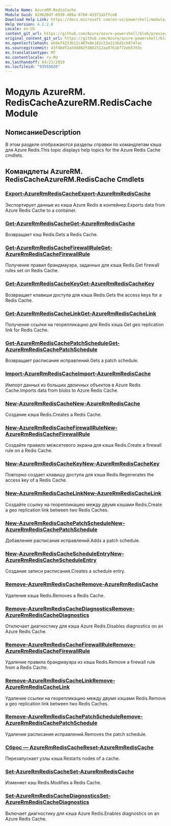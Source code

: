 ```yaml
---
Module Name: AzureRM.RedisCache
Module Guid: 820628d7-6938-488a-8760-43373a5ffce6
Download Help Link: https://docs.microsoft.com/en-us/powershell/module/azurerm.rediscache
Help Version: 4.1.2.0
Locale: en-US
content_git_url: https://github.com/Azure/azure-powershell/blob/preview/src/ResourceManager/RedisCache/Commands.RedisCache/help/AzureRM.RedisCache.md
original_content_git_url: https://github.com/Azure/azure-powershell/blob/preview/src/ResourceManager/RedisCache/Commands.RedisCache/help/AzureRM.RedisCache.md
ms.openlocfilehash: eb9ef4233b12c487e0e182c23e2136d1cb8747ac
ms.sourcegitcommit: 43f4bdf2a59dd82fd881512aa9761bf72eb5703c
ms.translationtype: MT
ms.contentlocale: ru-RU
ms.lasthandoff: 04/23/2019
ms.locfileid: "93555020"
---
```

# <span data-ttu-id="97ab5-101">Модуль AzureRM. RedisCache</span><span class="sxs-lookup"><span data-stu-id="97ab5-101">AzureRM.RedisCache Module</span></span>
## <span data-ttu-id="97ab5-102">Nописание</span><span class="sxs-lookup"><span data-stu-id="97ab5-102">Description</span></span>
<span data-ttu-id="97ab5-103">В этом разделе отображаются разделы справки по командлетам кэша для Azure Redis.</span><span class="sxs-lookup"><span data-stu-id="97ab5-103">This topic displays help topics for the Azure Redis Cache cmdlets.</span></span>

## <span data-ttu-id="97ab5-104">Командлеты AzureRM. RedisCache</span><span class="sxs-lookup"><span data-stu-id="97ab5-104">AzureRM.RedisCache Cmdlets</span></span>
### [<span data-ttu-id="97ab5-105">Export-AzureRmRedisCache</span><span class="sxs-lookup"><span data-stu-id="97ab5-105">Export-AzureRmRedisCache</span></span>](Export-AzureRmRedisCache.md)
<span data-ttu-id="97ab5-106">Экспортирует данные из кэша Azure Redis в контейнер.</span><span class="sxs-lookup"><span data-stu-id="97ab5-106">Exports data from Azure Redis Cache to a container.</span></span>

### [<span data-ttu-id="97ab5-107">Get-AzureRmRedisCache</span><span class="sxs-lookup"><span data-stu-id="97ab5-107">Get-AzureRmRedisCache</span></span>](Get-AzureRmRedisCache.md)
<span data-ttu-id="97ab5-108">Возвращает кэш Redis.</span><span class="sxs-lookup"><span data-stu-id="97ab5-108">Gets a Redis Cache.</span></span>

### [<span data-ttu-id="97ab5-109">Get-AzureRmRedisCacheFirewallRule</span><span class="sxs-lookup"><span data-stu-id="97ab5-109">Get-AzureRmRedisCacheFirewallRule</span></span>](Get-AzureRmRedisCacheFirewallRule.md)
<span data-ttu-id="97ab5-110">Получение правил брандмауэра, заданных для кэша Redis.</span><span class="sxs-lookup"><span data-stu-id="97ab5-110">Get firewall rules set on Redis Cache.</span></span>

### [<span data-ttu-id="97ab5-111">Get-AzureRmRedisCacheKey</span><span class="sxs-lookup"><span data-stu-id="97ab5-111">Get-AzureRmRedisCacheKey</span></span>](Get-AzureRmRedisCacheKey.md)
<span data-ttu-id="97ab5-112">Возвращает клавиши доступа для кэша Redis.</span><span class="sxs-lookup"><span data-stu-id="97ab5-112">Gets the access keys for a Redis Cache.</span></span>

### [<span data-ttu-id="97ab5-113">Get-AzureRmRedisCacheLink</span><span class="sxs-lookup"><span data-stu-id="97ab5-113">Get-AzureRmRedisCacheLink</span></span>](Get-AzureRmRedisCacheLink.md)
<span data-ttu-id="97ab5-114">Получение ссылки на георепликацию для Redis кэша.</span><span class="sxs-lookup"><span data-stu-id="97ab5-114">Get geo replication link for Redis Cache.</span></span>

### [<span data-ttu-id="97ab5-115">Get-AzureRmRedisCachePatchSchedule</span><span class="sxs-lookup"><span data-stu-id="97ab5-115">Get-AzureRmRedisCachePatchSchedule</span></span>](Get-AzureRmRedisCachePatchSchedule.md)
<span data-ttu-id="97ab5-116">Возвращает расписание исправлений.</span><span class="sxs-lookup"><span data-stu-id="97ab5-116">Gets a patch schedule.</span></span>

### [<span data-ttu-id="97ab5-117">Import-AzureRmRedisCache</span><span class="sxs-lookup"><span data-stu-id="97ab5-117">Import-AzureRmRedisCache</span></span>](Import-AzureRmRedisCache.md)
<span data-ttu-id="97ab5-118">Импорт данных из больших двоичных объектов в Azure Redis Cache.</span><span class="sxs-lookup"><span data-stu-id="97ab5-118">Imports data from blobs to Azure Redis Cache.</span></span>

### [<span data-ttu-id="97ab5-119">New-AzureRmRedisCache</span><span class="sxs-lookup"><span data-stu-id="97ab5-119">New-AzureRmRedisCache</span></span>](New-AzureRmRedisCache.md)
<span data-ttu-id="97ab5-120">Создание кэша Redis.</span><span class="sxs-lookup"><span data-stu-id="97ab5-120">Creates a Redis Cache.</span></span>

### [<span data-ttu-id="97ab5-121">New-AzureRmRedisCacheFirewallRule</span><span class="sxs-lookup"><span data-stu-id="97ab5-121">New-AzureRmRedisCacheFirewallRule</span></span>](New-AzureRmRedisCacheFirewallRule.md)
<span data-ttu-id="97ab5-122">Создайте правило межсетевого экрана для кэша Redis.</span><span class="sxs-lookup"><span data-stu-id="97ab5-122">Create a firewall rule on a Redis Cache.</span></span>

### [<span data-ttu-id="97ab5-123">New-AzureRmRedisCacheKey</span><span class="sxs-lookup"><span data-stu-id="97ab5-123">New-AzureRmRedisCacheKey</span></span>](New-AzureRmRedisCacheKey.md)
<span data-ttu-id="97ab5-124">Повторно создает клавишу доступа для кэша Redis.</span><span class="sxs-lookup"><span data-stu-id="97ab5-124">Regenerates the access key of a Redis Cache.</span></span>

### [<span data-ttu-id="97ab5-125">New-AzureRmRedisCacheLink</span><span class="sxs-lookup"><span data-stu-id="97ab5-125">New-AzureRmRedisCacheLink</span></span>](New-AzureRmRedisCacheLink.md)
<span data-ttu-id="97ab5-126">Создайте ссылку на георепликацию между двумя кэшами Redis.</span><span class="sxs-lookup"><span data-stu-id="97ab5-126">Create a geo replication link between two Redis Caches.</span></span>

### [<span data-ttu-id="97ab5-127">New-AzureRmRedisCachePatchSchedule</span><span class="sxs-lookup"><span data-stu-id="97ab5-127">New-AzureRmRedisCachePatchSchedule</span></span>](New-AzureRmRedisCachePatchSchedule.md)
<span data-ttu-id="97ab5-128">Добавление расписания исправлений.</span><span class="sxs-lookup"><span data-stu-id="97ab5-128">Adds a patch schedule.</span></span>

### [<span data-ttu-id="97ab5-129">New-AzureRmRedisCacheScheduleEntry</span><span class="sxs-lookup"><span data-stu-id="97ab5-129">New-AzureRmRedisCacheScheduleEntry</span></span>](New-AzureRmRedisCacheScheduleEntry.md)
<span data-ttu-id="97ab5-130">Создание записи расписания.</span><span class="sxs-lookup"><span data-stu-id="97ab5-130">Creates a schedule entry.</span></span>

### [<span data-ttu-id="97ab5-131">Remove-AzureRmRedisCache</span><span class="sxs-lookup"><span data-stu-id="97ab5-131">Remove-AzureRmRedisCache</span></span>](Remove-AzureRmRedisCache.md)
<span data-ttu-id="97ab5-132">Удаление кэша Redis.</span><span class="sxs-lookup"><span data-stu-id="97ab5-132">Removes a Redis Cache.</span></span>

### [<span data-ttu-id="97ab5-133">Remove-AzureRmRedisCacheDiagnostics</span><span class="sxs-lookup"><span data-stu-id="97ab5-133">Remove-AzureRmRedisCacheDiagnostics</span></span>](Remove-AzureRmRedisCacheDiagnostics.md)
<span data-ttu-id="97ab5-134">Отключает диагностику для кэша Azure Redis.</span><span class="sxs-lookup"><span data-stu-id="97ab5-134">Disables diagnostics on an Azure Redis Cache.</span></span>

### [<span data-ttu-id="97ab5-135">Remove-AzureRmRedisCacheFirewallRule</span><span class="sxs-lookup"><span data-stu-id="97ab5-135">Remove-AzureRmRedisCacheFirewallRule</span></span>](Remove-AzureRmRedisCacheFirewallRule.md)
<span data-ttu-id="97ab5-136">Удаление правила брандмауэра из кэша Redis.</span><span class="sxs-lookup"><span data-stu-id="97ab5-136">Remove a firewall rule from a Redis Cache.</span></span>

### [<span data-ttu-id="97ab5-137">Remove-AzureRmRedisCacheLink</span><span class="sxs-lookup"><span data-stu-id="97ab5-137">Remove-AzureRmRedisCacheLink</span></span>](Remove-AzureRmRedisCacheLink.md)
<span data-ttu-id="97ab5-138">Удаление ссылки на георепликацию между двумя кэшами Redis.</span><span class="sxs-lookup"><span data-stu-id="97ab5-138">Remove a geo replication link between two Redis Caches.</span></span>

### [<span data-ttu-id="97ab5-139">Remove-AzureRmRedisCachePatchSchedule</span><span class="sxs-lookup"><span data-stu-id="97ab5-139">Remove-AzureRmRedisCachePatchSchedule</span></span>](Remove-AzureRmRedisCachePatchSchedule.md)
<span data-ttu-id="97ab5-140">Удаление расписания исправлений.</span><span class="sxs-lookup"><span data-stu-id="97ab5-140">Removes the patch schedule.</span></span>

### [<span data-ttu-id="97ab5-141">Сброс — AzureRmRedisCache</span><span class="sxs-lookup"><span data-stu-id="97ab5-141">Reset-AzureRmRedisCache</span></span>](Reset-AzureRmRedisCache.md)
<span data-ttu-id="97ab5-142">Перезапускает узлы кэша.</span><span class="sxs-lookup"><span data-stu-id="97ab5-142">Restarts nodes of a cache.</span></span>

### [<span data-ttu-id="97ab5-143">Set-AzureRmRedisCache</span><span class="sxs-lookup"><span data-stu-id="97ab5-143">Set-AzureRmRedisCache</span></span>](Set-AzureRmRedisCache.md)
<span data-ttu-id="97ab5-144">Изменяет кэш Redis.</span><span class="sxs-lookup"><span data-stu-id="97ab5-144">Modifies a Redis Cache.</span></span>

### [<span data-ttu-id="97ab5-145">Set-AzureRmRedisCacheDiagnostics</span><span class="sxs-lookup"><span data-stu-id="97ab5-145">Set-AzureRmRedisCacheDiagnostics</span></span>](Set-AzureRmRedisCacheDiagnostics.md)
<span data-ttu-id="97ab5-146">Включает диагностику для кэша Azure Redis.</span><span class="sxs-lookup"><span data-stu-id="97ab5-146">Enables diagnostics on an Azure Redis Cache.</span></span>

